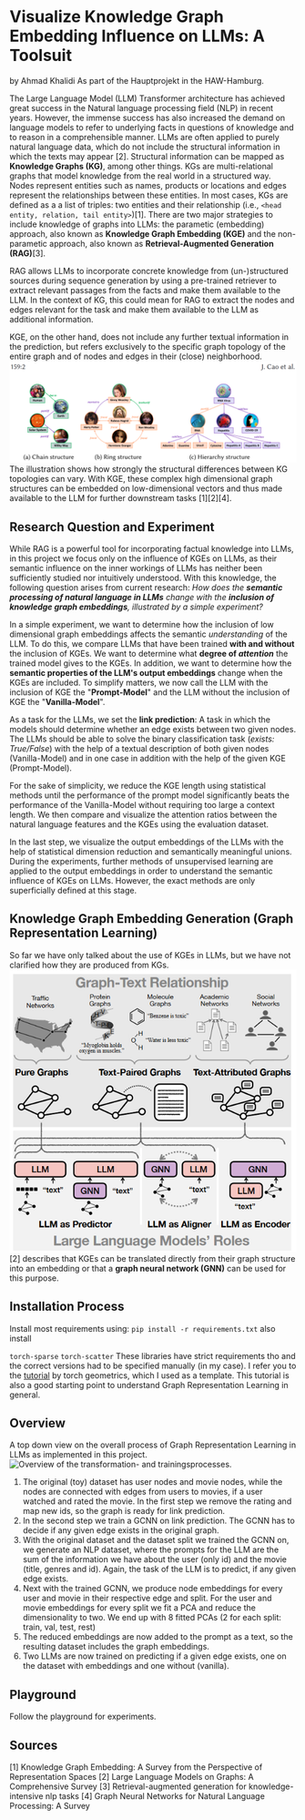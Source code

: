 #  Visualize Knowledge Graph Embedding Influence on LLMs: A Toolsuit
by Ahmad Khalidi
As part of the Hauptprojekt in the HAW-Hamburg.

The Large Language Model (LLM) Transformer architecture has achieved great success in the Natural language processing field (NLP) in recent years. However, the immense success has also increased the demand on language models to refer to underlying facts in questions of knowledge and to reason in a comprehensible manner.
LLMs are often applied to purely natural language data, which do not include the structural information in which the texts may appear [2].
Structural information can be mapped as **Knowledge Graphs (KG)**, among other things.
KGs are multi-relational graphs that model knowledge from the real world in a structured way. Nodes represent entities such as names, products or locations and edges represent the relationships between these entities. In most cases, KGs are defined as a a list of triples: two entities and their relationship (i.e., ```<head entity, relation, tail entity>```)[1].
There are two major strategies to include knowledge of graphs into LLMs: the parametic (embedding) approach, also known as **Knowledge Graph Embedding (KGE)** and the non-parametic approach, also known as **Retrieval-Augmented Generation (RAG)**[3].

RAG allows LLMs to incorporate concrete knowledge from (un-)structured sources during sequence generation by using a pre-trained retriever to extract relevant passages from the facts and make them available to the LLM.
In the context of KG, this could mean for RAG to extract the nodes and edges relevant for the task and make them available to the LLM as additional information.

KGE, on the other hand, does not include any further textual information in the prediction, but refers exclusively to the specific graph topology of the entire graph and of nodes and edges in their (close) neighborhood.
![Possible Graph Structures [2]](/images/Graph-Structures.png?raw=true)
The illustration shows how strongly the structural differences between KG topologies can vary. With KGE, these complex high dimensional graph structures can be embedded on low-dimensional vectors and thus made available to the LLM for further downstream tasks [1][2][4].

## Research Question and Experiment
While RAG is a powerful tool for incorporating factual knowledge into LLMs, in this project we focus only on the influence of KGEs on LLMs, as their semantic influence on the inner workings of LLMs has neither been sufficiently studied nor intuitively understood.
With this knowledge, the following question arises from current research: *How does the **semantic processing of natural language in LLMs** change with the **inclusion of knowledge graph embeddings**, illustrated by a simple experiment?*

In a simple experiment, we want to determine how the inclusion of low dimensional graph embeddings affects the semantic *understanding* of the LLM. To do this, we compare LLMs that have been trained **with and without** the inclusion of KGEs. We want to determine what **degree of *attention*** the trained model gives to the KGEs. In addition, we want to determine how the **semantic properties of the LLM's output embeddings** change when the KGEs are included.
To simplify matters, we now call the LLM with the inclusion of KGE the "**Prompt-Model**" and the LLM without the inclusion of KGE the "**Vanilla-Model**".

As a task for the LLMs, we set the **link prediction**: A task in which the models should determine whether an edge exists between two given nodes.
The LLMs should be able to solve the binary classification task (*exists: True/False*) with the help of a textual description of both given nodes (Vanilla-Model) and in one case in addition with the help of the given KGE (Prompt-Model).

For the sake of simplicity, we reduce the KGE length using statistical methods until the performance of the prompt model significantly beats the performance of the Vanilla-Model without requiring too large a context length. We then compare and visualize the attention ratios between the natural language features and the KGEs using the evaluation dataset.

In the last step, we visualize the output embeddings of the LLMs with the help of statistical dimension reduction and semantically meaningful unions. During the experiments, further methods of unsupervised learning are applied to the output embeddings in order to understand the semantic influence of KGEs on LLMs. However, the exact methods are only superficially defined at this stage.

## Knowledge Graph Embedding Generation (Graph Representation Learning)
So far we have only talked about the use of KGEs in LLMs, but we have not clarified how they are produced from KGs.
![Role of LLM in Graph Representation Learning](/images/Roles.png?raw=true)
[2] describes that KGEs can be translated directly from their graph structure into an embedding or that a **graph neural network (GNN)** can be used for this purpose.
## Installation Process
Install most requirements using:
```pip install -r requirements.txt```
also install

```torch-sparse```
```torch-scatter```
These libraries have strict requirements tho and the correct versions had to be specified manually (in my case).
I refer you to the [tutorial](https://colab.research.google.com/drive/1xpzn1Nvai1ygd_P5Yambc_oe4VBPK_ZT?usp=sharing#scrollTo=rwgNwoa26Eja) by torch geometrics, which I used as a template. This tutorial is also a good starting point to understand Graph Representation Learning in general.

## Overview
A top down view on the overall process of Graph Representation Learning in LLMs as implemented in this project.
![Overview of the transformation- and trainingsprocesses.](/images/Overview.png?raw=true)
1.    The original (toy) dataset has user nodes and movie nodes, while the nodes are connected with edges from users to movies, if a user watched and rated the movie. In the first step we remove the rating and map new ids, so the graph is ready for link prediction.
2.    In the second step we train a GCNN on link prediction. The GCNN has to decide if any given edge exists in the original graph.
3.    With the original dataset and the dataset split we trained the GCNN on, we generate an NLP dataset, where the prompts for the LLM are the sum of the information we have about the user (only id) and the movie (title, genres and id). Again, the task of the LLM is to predict, if any given edge exists.
4.    Next with the trained GCNN, we produce node embeddings for every user and movie in their respective edge and split. For the user and movie embeddings for every split we fit a PCA and reduce the dimensionality to two. We end up with 8 fitted PCAs (2 for each split: train, val, test, rest)
5.    The reduced embeddings are now added to the prompt as a text, so the resulting dataset includes the graph embeddings.
6.    Two LLMs are now trained on predicting if a given edge exists, one on the dataset with embeddings and one without (vanilla).
## Playground
Follow the playground for experiments.

## Sources
[1] Knowledge Graph Embedding: A Survey from the Perspective of Representation Spaces
[2] Large Language Models on Graphs: A Comprehensive Survey
[3] Retrieval-augmented generation for knowledge-intensive nlp tasks
[4] Graph Neural Networks for Natural Language Processing: A Survey